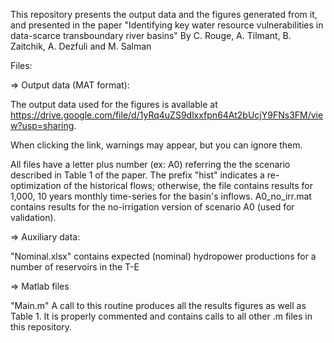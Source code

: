 This repository presents the output data and the figures generated from it, and presented in
the paper "Identifying key water resource vulnerabilities in data-scarce transboundary river basins"
By C. Rouge, A. Tilmant, B. Zaitchik, A. Dezfuli and M. Salman

Files:

=> Output data (MAT format):

The output data used for the figures is available at https://drive.google.com/file/d/1yRq4uZS9dlxxfpn64At2bUcjY9FNs3FM/view?usp=sharing.

When clicking the link, warnings may appear, but you can ignore them.

All files have a letter plus number (ex: A0) referring the the scenario described in Table 1 of the paper. The prefix "hist" indicates a re-optimization of the historical flows; otherwise, the file contains results for 1,000, 10 years monthly time-series for the basin's inflows.
A0_no_irr.mat contains results for the no-irrigation version of scenario A0 (used for validation).

=> Auxiliary data:

"Nominal.xlsx" contains expected (nominal) hydropower productions for a number of reservoirs in the T-E

=> Matlab files

"Main.m" 
A call to this routine produces all the results figures as well as Table 1.
It is properly commented and contains calls to all other .m files in this repository.
